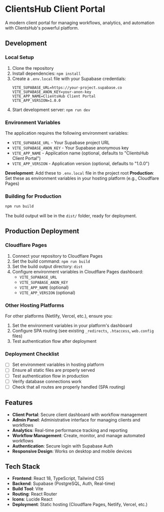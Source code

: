 # ClientsHub Client Portal

A modern client portal for managing workflows, analytics, and automation with ClientsHub's powerful platform.

## Development

### Local Setup

1. Clone the repository
2. Install dependencies: `npm install`
3. Create a `.env.local` file with your Supabase credentials:
   ```
   VITE_SUPABASE_URL=https://your-project.supabase.co
   VITE_SUPABASE_ANON_KEY=your-anon-key
   VITE_APP_NAME=ClientsHub Client Portal
   VITE_APP_VERSION=1.0.0
   ```
4. Start development server: `npm run dev`

### Environment Variables

The application requires the following environment variables:

- `VITE_SUPABASE_URL` - Your Supabase project URL
- `VITE_SUPABASE_ANON_KEY` - Your Supabase anonymous key
- `VITE_APP_NAME` - Application name (optional, defaults to "ClientsHub Client Portal")
- `VITE_APP_VERSION` - Application version (optional, defaults to "1.0.0")

**Development**: Add these to `.env.local` file in the project root
**Production**: Set these as environment variables in your hosting platform (e.g., Cloudflare Pages)

### Building for Production

```bash
npm run build
```

The build output will be in the `dist/` folder, ready for deployment.

## Production Deployment

### Cloudflare Pages

1. Connect your repository to Cloudflare Pages
2. Set the build command: `npm run build`
3. Set the build output directory: `dist`
4. Configure environment variables in Cloudflare Pages dashboard:
   - `VITE_SUPABASE_URL`
   - `VITE_SUPABASE_ANON_KEY`
   - `VITE_APP_NAME` (optional)
   - `VITE_APP_VERSION` (optional)

### Other Hosting Platforms

For other platforms (Netlify, Vercel, etc.), ensure you:
1. Set the environment variables in your platform's dashboard
2. Configure SPA routing (see existing `_redirects`, `.htaccess`, `web.config` files)
3. Test authentication flow after deployment

### Deployment Checklist

- [ ] Set environment variables in hosting platform
- [ ] Ensure all static files are properly served
- [ ] Test authentication flow in production
- [ ] Verify database connections work
- [ ] Check that all routes are properly handled (SPA routing)

## Features

- **Client Portal**: Secure client dashboard with workflow management
- **Admin Panel**: Administrative interface for managing clients and workflows
- **Analytics**: Real-time performance tracking and reporting
- **Workflow Management**: Create, monitor, and manage automated workflows
- **Authentication**: Secure login with Supabase Auth
- **Responsive Design**: Works on desktop and mobile devices

## Tech Stack

- **Frontend**: React 18, TypeScript, Tailwind CSS
- **Backend**: Supabase (PostgreSQL, Auth, Real-time)
- **Build Tool**: Vite
- **Routing**: React Router
- **Icons**: Lucide React
- **Deployment**: Static hosting (Cloudflare Pages, Netlify, Vercel, etc.)